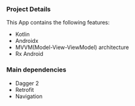 
 ### Project Details
 This App contains the following features:  
 * Kotlin
 * Androidx
 * MVVM(Model-View-ViewModel) architecture
 * Rx Android
 
  ### Main dependencies
 * Dagger 2
 * Retrofit
 * Navigation
 
